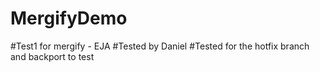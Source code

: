 # MergifyDemo
#Test1 for mergify - EJA
#Tested by Daniel
#Tested for the hotfix branch and backport to test
